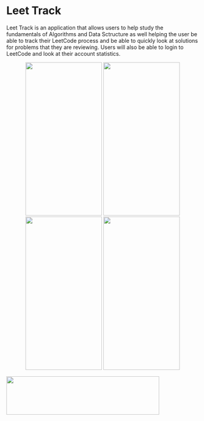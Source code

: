 # Leet Track
Leet Track is an application that allows users to help study the fundamentals of Algorithms and Data Sctructure as well helping the user be able to track their LeetCode process and be able to quickly look at solutions for problems that they are reviewing. Users will also be able to login to LeetCode and look at their account statistics.



<p align="center">
<img src= "https://user-images.githubusercontent.com/55303890/216792535-e8806840-7bb8-4f2f-8850-ce110b0675e4.png" width="200" height="400">
<img src= "https://user-images.githubusercontent.com/55303890/216792577-61bf72f3-57d0-4b86-a412-d7ac565a5668.png" width="200" height="400">
<img src= "https://user-images.githubusercontent.com/55303890/216792587-9088ed5b-ba1c-42a0-9c6f-2e3513240672.png" width="200" height="400">
<img src= "https://user-images.githubusercontent.com/55303890/216792609-d2d04eec-ce23-4fa3-a5d9-55c56a68f3b6.png" width="200" height="400">
</p>




<img src= "https://user-images.githubusercontent.com/55303890/216792762-52658032-a331-4abc-a76d-8b485170e0d8.png" width="400" height="100">

